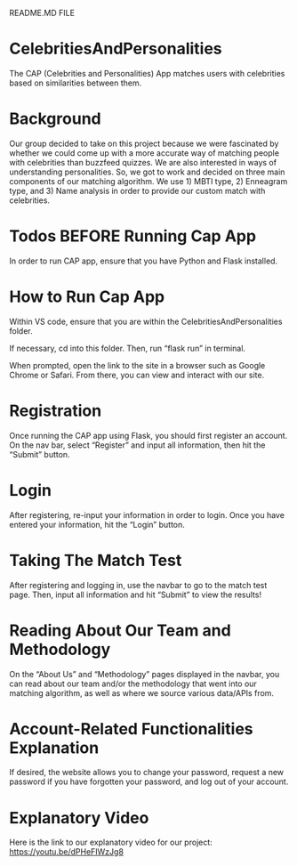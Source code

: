 README.MD FILE

# CelebritiesAndPersonalities

The CAP (Celebrities and Personalities) App matches users with celebrities based on similarities between them. 

# Background

Our group decided to take on this project because we were fascinated by whether we could come up with a more accurate way of matching people with celebrities than buzzfeed quizzes. We are also interested in ways of understanding personalities. So, we got to work and decided on three main components of our matching algorithm. We use 1) MBTI type, 2) Enneagram type, and 3) Name analysis in order to provide our custom match with celebrities. 

# Todos BEFORE Running Cap App

In order to run CAP app, ensure that you have Python and Flask installed. 

# How to Run Cap App

Within VS code, ensure that you are within the CelebritiesAndPersonalities folder. 

If necessary, cd into this folder. Then, run “flask run” in terminal. 


When prompted, open the link to the site in a browser such as Google Chrome or Safari. From there, you can view and interact with our site. 

# Registration

Once running the CAP app using Flask, you should first register an account. On the nav bar, select “Register” and input all information, then hit the “Submit” button. 

# Login

After registering, re-input your information in order to login. Once you have entered your information, hit the “Login” button.

# Taking The Match Test

After registering and logging in, use the navbar to go to the match test page. Then, input all information and hit “Submit” to view the results! 

# Reading About Our Team and Methodology

On the “About Us” and “Methodology” pages displayed in the navbar, you can read about our team and/or the methodology that went into our matching algorithm, as well as where we source various data/APIs from. 

# Account-Related Functionalities Explanation

If desired, the website allows you to change your password, request a new password if you have forgotten your password, and log out of your account. 

# Explanatory Video

Here is the link to our explanatory video for our project: https://youtu.be/dPHeFIWzJg8
